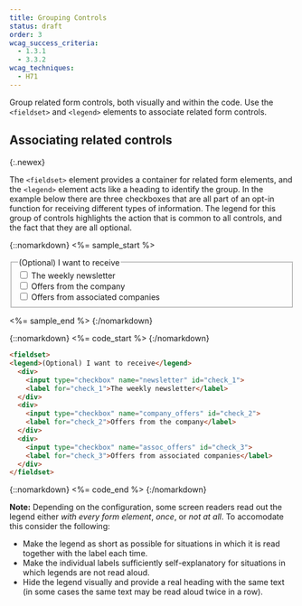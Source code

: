 ```yaml
---
title: Grouping Controls
status: draft
order: 3
wcag_success_criteria:
  - 1.3.1
  - 3.3.2
wcag_techniques:
  - H71
---
```


Group related form controls, both visually and within the code. Use the `<fieldset>` and `<legend>` elements to associate related form controls.

## Associating related controls
{:.newex}

The `<fieldset>` element provides a container for related form elements, and the `<legend>` element acts like a heading to identify the group. In the example below there are three checkboxes that are all part of an opt-in function for receiving different types of information. The legend for this group of controls highlights the action that is common to all controls, and the fact that they are all optional.

{::nomarkdown}
<%= sample_start %>

<form method="post" action="#">
<fieldset>
<legend>(Optional) I want to receive</legend>
  <div>
    <input type="checkbox" name="newsletter" id="check_1"> <label for="check_1">The weekly newsletter</label>
  </div>
  <div>
    <input type="checkbox" name="company_offers" id="check_2"> <label for="check_2">Offers from the company</label>
  </div>
  <div>
    <input type="checkbox" name="assoc_offers" id="check_3"> <label for="check_3">Offers from associated companies</label>
  </div>
</fieldset>
</form>

<%= sample_end %>
{:/nomarkdown}

{::nomarkdown}
<%= code_start %>
{:/nomarkdown}

~~~ html
<fieldset>
<legend>(Optional) I want to receive</legend>
  <div>
    <input type="checkbox" name="newsletter" id="check_1">
    <label for="check_1">The weekly newsletter</label>
  </div>
  <div>
    <input type="checkbox" name="company_offers" id="check_2">
    <label for="check_2">Offers from the company</label>
  </div>
  <div>
    <input type="checkbox" name="assoc_offers" id="check_3">
    <label for="check_3">Offers from associated companies</label>
  </div>
</fieldset>
~~~

{::nomarkdown}
<%= code_end %>
{:/nomarkdown}

**Note:** Depending on the configuration, some screen readers read out the legend either _with every form element_, _once_, or _not at all_. To accomodate this consider the following:

* Make the legend as short as possible for situations in which it is read together with the label each time.
* Make the individual labels sufficiently self-explanatory for situations in which legends are not read aloud.
* Hide the legend visually and provide a real heading with the same text (in some cases the same text may be read aloud twice in a row).
